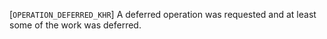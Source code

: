 [`OPERATION_DEFERRED_KHR`] A deferred operation was requested and
at least some of the work was deferred.